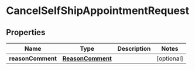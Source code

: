# CancelSelfShipAppointmentRequest

## Properties
Name | Type | Description | Notes
------------ | ------------- | ------------- | -------------
**reasonComment** | [**ReasonComment**](ReasonComment.md) |  |  [optional]
